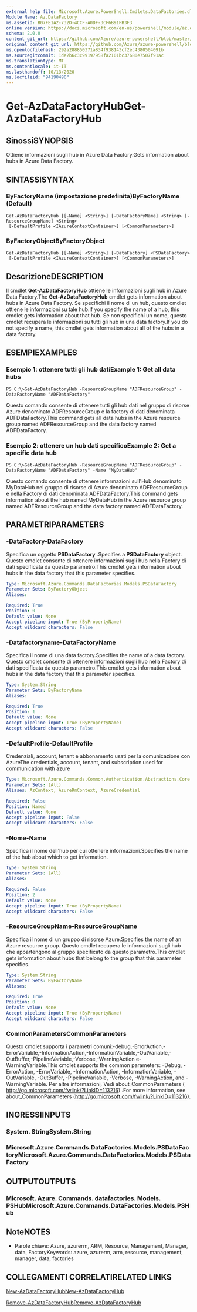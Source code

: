 ```yaml
---
external help file: Microsoft.Azure.PowerShell.Cmdlets.DataFactories.dll-Help.xml
Module Name: Az.DataFactory
ms.assetid: B07FE1A2-732D-4CCF-A0DF-3CF6B91FB3F3
online version: https://docs.microsoft.com/en-us/powershell/module/az.datafactory/get-azdatafactoryhub
schema: 2.0.0
content_git_url: https://github.com/Azure/azure-powershell/blob/master/src/DataFactory/DataFactoryV2/help/Get-AzDataFactoryHub.md
original_content_git_url: https://github.com/Azure/azure-powershell/blob/master/src/DataFactory/DataFactoryV2/help/Get-AzDataFactoryHub.md
ms.openlocfilehash: 292a288850371a834f938143cf2ec4380504091b
ms.sourcegitcommit: 1de2b6c3c99197958fa2101bc37680e7507f91ac
ms.translationtype: MT
ms.contentlocale: it-IT
ms.lasthandoff: 10/13/2020
ms.locfileid: "94190490"
---
```

# <span data-ttu-id="c68c2-101">Get-AzDataFactoryHub</span><span class="sxs-lookup"><span data-stu-id="c68c2-101">Get-AzDataFactoryHub</span></span>

## <span data-ttu-id="c68c2-102">Sinossi</span><span class="sxs-lookup"><span data-stu-id="c68c2-102">SYNOPSIS</span></span>
<span data-ttu-id="c68c2-103">Ottiene informazioni sugli hub in Azure Data Factory.</span><span class="sxs-lookup"><span data-stu-id="c68c2-103">Gets information about hubs in Azure Data Factory.</span></span>

## <span data-ttu-id="c68c2-104">SINTASSI</span><span class="sxs-lookup"><span data-stu-id="c68c2-104">SYNTAX</span></span>

### <span data-ttu-id="c68c2-105">ByFactoryName (impostazione predefinita)</span><span class="sxs-lookup"><span data-stu-id="c68c2-105">ByFactoryName (Default)</span></span>
```
Get-AzDataFactoryHub [[-Name] <String>] [-DataFactoryName] <String> [-ResourceGroupName] <String>
 [-DefaultProfile <IAzureContextContainer>] [<CommonParameters>]
```

### <span data-ttu-id="c68c2-106">ByFactoryObject</span><span class="sxs-lookup"><span data-stu-id="c68c2-106">ByFactoryObject</span></span>
```
Get-AzDataFactoryHub [[-Name] <String>] [-DataFactory] <PSDataFactory>
 [-DefaultProfile <IAzureContextContainer>] [<CommonParameters>]
```

## <span data-ttu-id="c68c2-107">Descrizione</span><span class="sxs-lookup"><span data-stu-id="c68c2-107">DESCRIPTION</span></span>
<span data-ttu-id="c68c2-108">Il cmdlet **Get-AzDataFactoryHub** ottiene le informazioni sugli hub in Azure Data Factory.</span><span class="sxs-lookup"><span data-stu-id="c68c2-108">The **Get-AzDataFactoryHub** cmdlet gets information about hubs in Azure Data Factory.</span></span>
<span data-ttu-id="c68c2-109">Se specifichi il nome di un hub, questo cmdlet ottiene le informazioni su tale hub.</span><span class="sxs-lookup"><span data-stu-id="c68c2-109">If you specify the name of a hub, this cmdlet gets information about that hub.</span></span>
<span data-ttu-id="c68c2-110">Se non specifichi un nome, questo cmdlet recupera le informazioni su tutti gli hub in una data factory.</span><span class="sxs-lookup"><span data-stu-id="c68c2-110">If you do not specify a name, this cmdlet gets information about all of the hubs in a data factory.</span></span>

## <span data-ttu-id="c68c2-111">ESEMPI</span><span class="sxs-lookup"><span data-stu-id="c68c2-111">EXAMPLES</span></span>

### <span data-ttu-id="c68c2-112">Esempio 1: ottenere tutti gli hub dati</span><span class="sxs-lookup"><span data-stu-id="c68c2-112">Example 1: Get all data hubs</span></span>
```
PS C:\>Get-AzDataFactoryHub -ResourceGroupName "ADFResourceGroup" -DataFactoryName "ADFDataFactory"
```

<span data-ttu-id="c68c2-113">Questo comando consente di ottenere tutti gli hub dati nel gruppo di risorse Azure denominato ADFResourceGroup e la factory di dati denominata ADFDataFactory.</span><span class="sxs-lookup"><span data-stu-id="c68c2-113">This command gets all data hubs in the Azure resource group named ADFResourceGroup and the data factory named ADFDataFactory.</span></span>

### <span data-ttu-id="c68c2-114">Esempio 2: ottenere un hub dati specifico</span><span class="sxs-lookup"><span data-stu-id="c68c2-114">Example 2: Get a specific data hub</span></span>
```
PS C:\>Get-AzDataFactoryHub -ResourceGroupName "ADFResourceGroup" -DataFactoryName "ADFDataFactory" -Name "MyDataHub"
```

<span data-ttu-id="c68c2-115">Questo comando consente di ottenere informazioni sull'Hub denominato MyDataHub nel gruppo di risorse di Azure denominato ADFResourceGroup e nella Factory di dati denominata ADFDataFactory.</span><span class="sxs-lookup"><span data-stu-id="c68c2-115">This command gets information about the hub named MyDataHub in the Azure resource group named ADFResourceGroup and the data factory named ADFDataFactory.</span></span>

## <span data-ttu-id="c68c2-116">PARAMETRI</span><span class="sxs-lookup"><span data-stu-id="c68c2-116">PARAMETERS</span></span>

### <span data-ttu-id="c68c2-117">-DataFactory</span><span class="sxs-lookup"><span data-stu-id="c68c2-117">-DataFactory</span></span>
<span data-ttu-id="c68c2-118">Specifica un oggetto **PSDataFactory** .</span><span class="sxs-lookup"><span data-stu-id="c68c2-118">Specifies a **PSDataFactory** object.</span></span>
<span data-ttu-id="c68c2-119">Questo cmdlet consente di ottenere informazioni sugli hub nella Factory di dati specificata da questo parametro.</span><span class="sxs-lookup"><span data-stu-id="c68c2-119">This cmdlet gets information about hubs in the data factory that this parameter specifies.</span></span>

```yaml
Type: Microsoft.Azure.Commands.DataFactories.Models.PSDataFactory
Parameter Sets: ByFactoryObject
Aliases:

Required: True
Position: 0
Default value: None
Accept pipeline input: True (ByPropertyName)
Accept wildcard characters: False
```

### <span data-ttu-id="c68c2-120">-Datafactoryname</span><span class="sxs-lookup"><span data-stu-id="c68c2-120">-DataFactoryName</span></span>
<span data-ttu-id="c68c2-121">Specifica il nome di una data factory.</span><span class="sxs-lookup"><span data-stu-id="c68c2-121">Specifies the name of a data factory.</span></span>
<span data-ttu-id="c68c2-122">Questo cmdlet consente di ottenere informazioni sugli hub nella Factory di dati specificata da questo parametro.</span><span class="sxs-lookup"><span data-stu-id="c68c2-122">This cmdlet gets information about hubs in the data factory that this parameter specifies.</span></span>

```yaml
Type: System.String
Parameter Sets: ByFactoryName
Aliases:

Required: True
Position: 1
Default value: None
Accept pipeline input: True (ByPropertyName)
Accept wildcard characters: False
```

### <span data-ttu-id="c68c2-123">-DefaultProfile</span><span class="sxs-lookup"><span data-stu-id="c68c2-123">-DefaultProfile</span></span>
<span data-ttu-id="c68c2-124">Credenziali, account, tenant e abbonamento usati per la comunicazione con Azure</span><span class="sxs-lookup"><span data-stu-id="c68c2-124">The credentials, account, tenant, and subscription used for communication with azure</span></span>

```yaml
Type: Microsoft.Azure.Commands.Common.Authentication.Abstractions.Core.IAzureContextContainer
Parameter Sets: (All)
Aliases: AzContext, AzureRmContext, AzureCredential

Required: False
Position: Named
Default value: None
Accept pipeline input: False
Accept wildcard characters: False
```

### <span data-ttu-id="c68c2-125">-Nome</span><span class="sxs-lookup"><span data-stu-id="c68c2-125">-Name</span></span>
<span data-ttu-id="c68c2-126">Specifica il nome dell'hub per cui ottenere informazioni.</span><span class="sxs-lookup"><span data-stu-id="c68c2-126">Specifies the name of the hub about which to get information.</span></span>

```yaml
Type: System.String
Parameter Sets: (All)
Aliases:

Required: False
Position: 2
Default value: None
Accept pipeline input: True (ByPropertyName)
Accept wildcard characters: False
```

### <span data-ttu-id="c68c2-127">-ResourceGroupName</span><span class="sxs-lookup"><span data-stu-id="c68c2-127">-ResourceGroupName</span></span>
<span data-ttu-id="c68c2-128">Specifica il nome di un gruppo di risorse Azure.</span><span class="sxs-lookup"><span data-stu-id="c68c2-128">Specifies the name of an Azure resource group.</span></span>
<span data-ttu-id="c68c2-129">Questo cmdlet recupera le informazioni sugli hub che appartengono al gruppo specificato da questo parametro.</span><span class="sxs-lookup"><span data-stu-id="c68c2-129">This cmdlet gets information about hubs that belong to the group that this parameter specifies.</span></span>

```yaml
Type: System.String
Parameter Sets: ByFactoryName
Aliases:

Required: True
Position: 0
Default value: None
Accept pipeline input: True (ByPropertyName)
Accept wildcard characters: False
```

### <span data-ttu-id="c68c2-130">CommonParameters</span><span class="sxs-lookup"><span data-stu-id="c68c2-130">CommonParameters</span></span>
<span data-ttu-id="c68c2-131">Questo cmdlet supporta i parametri comuni:-debug,-ErrorAction,-ErrorVariable,-InformationAction,-InformationVariable,-OutVariable,-OutBuffer,-PipelineVariable,-Verbose,-WarningAction e-WarningVariable.</span><span class="sxs-lookup"><span data-stu-id="c68c2-131">This cmdlet supports the common parameters: -Debug, -ErrorAction, -ErrorVariable, -InformationAction, -InformationVariable, -OutVariable, -OutBuffer, -PipelineVariable, -Verbose, -WarningAction, and -WarningVariable.</span></span> <span data-ttu-id="c68c2-132">Per altre informazioni, Vedi about_CommonParameters ( http://go.microsoft.com/fwlink/?LinkID=113216) .</span><span class="sxs-lookup"><span data-stu-id="c68c2-132">For more information, see about_CommonParameters (http://go.microsoft.com/fwlink/?LinkID=113216).</span></span>

## <span data-ttu-id="c68c2-133">INGRESSI</span><span class="sxs-lookup"><span data-stu-id="c68c2-133">INPUTS</span></span>

### <span data-ttu-id="c68c2-134">System. String</span><span class="sxs-lookup"><span data-stu-id="c68c2-134">System.String</span></span>

### <span data-ttu-id="c68c2-135">Microsoft.Azure.Commands.DataFactories.Models.PSDataFactory</span><span class="sxs-lookup"><span data-stu-id="c68c2-135">Microsoft.Azure.Commands.DataFactories.Models.PSDataFactory</span></span>

## <span data-ttu-id="c68c2-136">OUTPUT</span><span class="sxs-lookup"><span data-stu-id="c68c2-136">OUTPUTS</span></span>

### <span data-ttu-id="c68c2-137">Microsoft. Azure. Commands. datafactories. Models. PSHub</span><span class="sxs-lookup"><span data-stu-id="c68c2-137">Microsoft.Azure.Commands.DataFactories.Models.PSHub</span></span>

## <span data-ttu-id="c68c2-138">Note</span><span class="sxs-lookup"><span data-stu-id="c68c2-138">NOTES</span></span>
* <span data-ttu-id="c68c2-139">Parole chiave: Azure, azurerm, ARM, Resource, Management, Manager, data, Factory</span><span class="sxs-lookup"><span data-stu-id="c68c2-139">Keywords: azure, azurerm, arm, resource, management, manager, data, factories</span></span>

## <span data-ttu-id="c68c2-140">COLLEGAMENTI CORRELATI</span><span class="sxs-lookup"><span data-stu-id="c68c2-140">RELATED LINKS</span></span>

[<span data-ttu-id="c68c2-141">New-AzDataFactoryHub</span><span class="sxs-lookup"><span data-stu-id="c68c2-141">New-AzDataFactoryHub</span></span>](./New-AzDataFactoryHub.md)

[<span data-ttu-id="c68c2-142">Remove-AzDataFactoryHub</span><span class="sxs-lookup"><span data-stu-id="c68c2-142">Remove-AzDataFactoryHub</span></span>](./Remove-AzDataFactoryHub.md)


